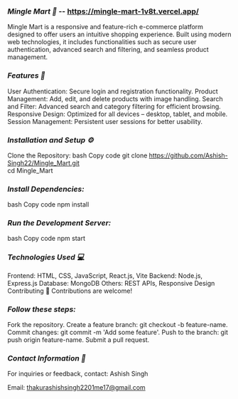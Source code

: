 ### *Mingle Mart 🛒* -- https://mingle-mart-1v8t.vercel.app/
Mingle Mart is a responsive and feature-rich e-commerce platform designed to offer users an intuitive shopping experience. Built using modern web technologies, it includes functionalities such as secure user authentication, advanced search and filtering, and seamless product management.

### *Features 🚀*
User Authentication: Secure login and registration functionality.
Product Management: Add, edit, and delete products with image handling.
Search and Filter: Advanced search and category filtering for efficient browsing.
Responsive Design: Optimized for all devices – desktop, tablet, and mobile.
Session Management: Persistent user sessions for better usability.


### *Installation and Setup ⚙*
Clone the Repository:
bash
Copy code
git clone https://github.com/Ashish-Singh22/Mingle_Mart.git  
cd Mingle_Mart 


### *Install Dependencies:*
bash
Copy code
npm install 


### *Run the Development Server:*
bash
Copy code
npm start  

### *Technologies Used 💻*
Frontend: HTML, CSS, JavaScript, React.js, Vite
Backend: Node.js, Express.js
Database: MongoDB
Others: REST APIs, Responsive Design
Contributing 🤝
Contributions are welcome! 
### *Follow these steps:*

Fork the repository.
Create a feature branch: git checkout -b feature-name.
Commit changes: git commit -m 'Add some feature'.
Push to the branch: git push origin feature-name.
Submit a pull request.



### *Contact Information 📧*
For inquiries or feedback, contact:
Ashish Singh

Email: thakurashishsingh2201me17@gmail.com
